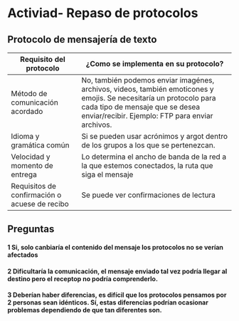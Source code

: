 # Activiad- Repaso de protocolos
## Protocolo de mensajería de texto
|Requisito del protocolo | ¿Como se implementa en su protocolo?|
|------------------------|-------------------------------------|
|Método de comunicación acordado | No, también podemos enviar imagénes, archivos, videos, también emoticones y emojis. Se necesitaría un protocolo para cada tipo de mensaje que se desea enviar/recibir. Ejemplo: FTP para enviar archivos. |
|Idioma y gramática común | Si se pueden usar acrónimos y argot dentro de los grupos a los que se pertenezcan. |
|Velocidad y momento de entrega | Lo determina el ancho de banda de la red a la que estemos conectados, la ruta que siga el mensaje|
|Requisitos de confirmación o acuese de recibo| Se puede ver confirmaciones de lectura |
## Preguntas
#### **1** Si, solo canbiaría el contenido del mensaje los protocolos no se verían afectados
#### **2** Dificultaría la comunicación, el mensaje enviado tal vez podría llegar al destino pero el receptop no podría comprenderlo.
#### **3** Deberían haber diferencias, es difícil que los protocolos pensamos por 2 personas sean idénticos. Sí, estas diferencias podrían ocasionar problemas dependiendo de que tan diferentes son.
